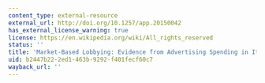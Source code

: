 ```yaml
---
content_type: external-resource
external_url: http://doi.org/10.1257/app.20150042
has_external_license_warning: true
license: https://en.wikipedia.org/wiki/All_rights_reserved
status: ''
title: 'Market-Based Lobbying: Evidence from Advertising Spending in Italy'
uid: b2447b22-2ed1-463b-9292-f401fecf60c7
wayback_url: ''
---
```

